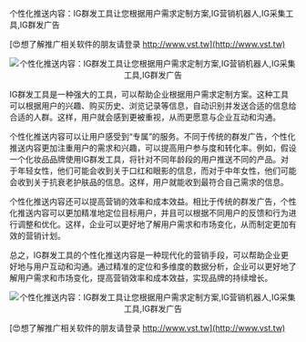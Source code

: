个性化推送内容：IG群发工具让您根据用户需求定制方案,IG营销机器人,IG采集工具,IG群发广告

[😍想了解推广相关软件的朋友请登录 http://www.vst.tw](http://www.vst.tw)

 <center><img src="https://vst.tw/MP4/tuiguang/png/1.png" alt="个性化推送内容：IG群发工具让您根据用户需求定制方案,IG营销机器人,IG采集工具,IG群发广告"></center>

IG群发工具是一种强大的工具，可以帮助企业根据用户需求定制方案。这种工具可以根据用户的兴趣、购买历史、浏览记录等信息，自动识别并发送合适的信息给合适的人群。这样，用户就会感到更被重视，从而更愿意与企业互动和沟通。

个性化推送内容可以让用户感受到“专属”的服务。不同于传统的群发广告，个性化推送内容更加注重用户的需求和兴趣，可以提高用户参与度和转化率。例如，假设一个化妆品品牌使用IG群发工具，将针对不同年龄段的用户推送不同的产品。对于年轻女性，他们可能会收到关于口红和眼影的信息，而对于中年女性，他们可能会收到关于抗衰老护肤品的信息。这样，用户就能收到最符合自己需求的信息。

个性化推送内容还可以提高营销的效率和成本效益。相比于传统的群发广告，个性化推送内容可以更加精准地定位目标用户，并且可以根据不同用户的反馈和行为进行调整和优化。这样，企业可以更好地了解用户需求和市场变化，从而制定更加有效的营销计划。

总之，IG群发工具的个性化推送内容是一种现代化的营销手段，可以帮助企业更好地与用户互动和沟通。通过精准的定位和多维度的数据分析，企业可以更好地了解用户需求和市场变化，提高营销效率和成本效益，实现品牌的持续增长。

 <center><img src="https://vst.tw/MP4/tuiguang/png/7.png" alt="个性化推送内容：IG群发工具让您根据用户需求定制方案,IG营销机器人,IG采集工具,IG群发广告"></center>

[😍想了解推广相关软件的朋友请登录 http://www.vst.tw](http://www.vst.tw)



